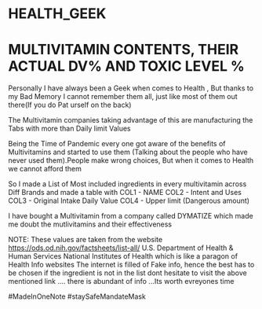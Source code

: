 # HEALTH_GEEK

# MULTIVITAMIN CONTENTS, THEIR ACTUAL DV% AND TOXIC LEVEL %
Personally I have always been a Geek when comes to Health , But thanks to my Bad Memory I cannot remember them all, just like most of them out there(If you do Pat urself on the back)



The Multivitamin companies taking advantage of this are manufacturing the Tabs with more than Daily limit Values



Being the Time of Pandemic every one got aware of the benefits of Multivitamins and started to use them (Talking about the people who have never used them).People make wrong choices, But when it comes to Health we cannot afford them

So I made a List of Most included ingredients in every multivitamin across Diff Brands and made a table with 
COL1 - NAME 
COL2 - Intent and Uses
COL3 - Original Intake Daily Value
COL4 - Upper limit (Dangerous amount)

I have bought a Multivitamin from a company called DYMATIZE which made me doubt the mutlivitamins and their effectiveness 

NOTE: These values are taken from the website https://ods.od.nih.gov/factsheets/list-all/     U.S. Department of Health & Human Services 
National Institutes of Health  which is like a paragon of Health Info websites
The internet is filled of Fake info, hence the best has to be chosen 
if the ingredient is not in the list dont hesitate to visit the above mentioned link .... there is abundant of info ...Its worth evreyones time 

#MadeInOneNote
#staySafeMandateMask

